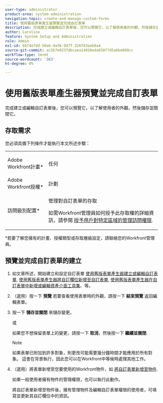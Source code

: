 ```yaml
---
user-type: administrator
product-area: system-administration
navigation-topic: create-and-manage-custom-forms
title: 使用舊版表單產生器預覽並完成自訂表單
description: 完成建立或編輯自訂表單後，您可以預覽它，以了解使用者的外觀，然後儲存並關閉它。
author: Caroline
feature: System Setup and Administration
role: Admin
exl-id: 6bf4e7dd-50a6-4a36-947f-326f83aeb8a4
source-git-commit: ac5b7e0237dbcaea14010eda658f7d5a6be089cc
workflow-type: tm+mt
source-wordcount: '363'
ht-degree: 0%

---
```


# 使用舊版表單產生器預覽並完成自訂表單

完成建立或編輯自訂表單後，您可以預覽它，以了解使用者的外觀，然後儲存並關閉它。

## 存取需求

您必須具備下列條件才能執行本文所述步驟：

<table style="table-layout:auto"> 
 <col> 
 <col> 
 <tbody> 
  <tr data-mc-conditions=""> 
   <td role="rowheader"> <p>Adobe Workfront計畫*</p> </td> 
   <td>任何</td> 
  </tr> 
  <tr> 
   <td role="rowheader">Adobe Workfront授權*</td> 
   <td>計劃</td> 
  </tr> 
  <tr data-mc-conditions=""> 
   <td role="rowheader">訪問級別配置*</td> 
   <td> <p>管理對自訂表單的存取</p> <p>如需Workfront管理員如何授予此存取權的詳細資訊，請參閱 <a href="../../../administration-and-setup/add-users/configure-and-grant-access/grant-users-admin-access-certain-areas.md" class="MCXref xref">授予用戶對特定區域的管理訪問權限</a>.</p> </td> 
  </tr>  
 </tbody> 
</table>

&#42;若要了解您擁有的計畫、授權類型或存取層級設定，請聯絡您的Workfront管理員。

## 預覽並完成自訂表單的建立

1. 如文章所述，開始建立和設定自訂表單 [使用舊版表單產生器建立或編輯自訂表單](../../../administration-and-setup/customize-workfront/create-manage-custom-forms/create-or-edit-a-custom-form.md), [使用舊版表單產生器將自訂欄位新增至自訂表單](../../../administration-and-setup/customize-workfront/create-manage-custom-forms/add-a-custom-field-to-a-custom-form.md), [使用舊版表單產生器在自訂表單中新增或編輯資產介面工具集](../../../administration-and-setup/customize-workfront/create-manage-custom-forms/add-widget-or-edit-its-properties-in-a-custom-form.md)、等。

1. （選用）按一下 **預覽** 若要查看使用表單時的外觀，請按一下 **結束預覽** 返回編輯表單。

1. 按一下 **儲存並關閉** 來儲存變更。

   或

   如果您不想保留表單上的變更，請按一下 **取消**，然後按一下 **繼續並關閉**.

   >[!NOTE]
   >
   >如果表單已附加到許多對象，則更改可能需要幾分鐘時間才能應用於所有對象。 這會在背景執行，因此您可以在Workfront中等候時處理其他工作。

1. （選用）將表單新增至您要使用的Workfront物件，如 [將自訂表單新增至物件](../../../workfront-basics/work-with-custom-forms/add-a-custom-form-to-an-object.md).

   如果一般使用者擁有物件的管理權限，也可以執行此動作。

   將自訂表單新增至物件後，擁有管理物件及編輯自訂表單權限的使用者，可填寫並更新其自訂欄位中的資訊。
